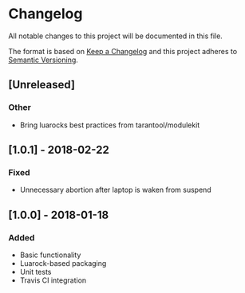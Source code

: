 # Changelog
All notable changes to this project will be documented in this file.

The format is based on [Keep a Changelog](http://keepachangelog.com/en/1.0.0/)
and this project adheres to [Semantic Versioning](http://semver.org/spec/v2.0.0.html).

## [Unreleased]
### Other
- Bring luarocks best practices from tarantool/modulekit

## [1.0.1] - 2018-02-22
### Fixed
- Unnecessary abortion after laptop is waken from suspend

## [1.0.0] - 2018-01-18
### Added
- Basic functionality
- Luarock-based packaging
- Unit tests
- Travis CI integration
